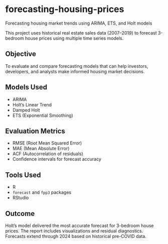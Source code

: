 # forecasting-housing-prices
Forecasting housing market trends using ARIMA, ETS, and Holt models

This project uses historical real estate sales data (2007–2019) to forecast 3-bedroom house prices using multiple time series models.

## Objective
To evaluate and compare forecasting models that can help investors, developers, and analysts make informed housing market decisions.

## Models Used
- ARIMA
- Holt’s Linear Trend
- Damped Holt
- ETS (Exponential Smoothing)

## Evaluation Metrics
- RMSE (Root Mean Squared Error)
- MAE (Mean Absolute Error)
- ACF (Autocorrelation of residuals)
- Confidence intervals for forecast accuracy

## Tools Used
- R
- `forecast` and `fpp3` packages
- RStudio

## Outcome
Holt’s model delivered the most accurate forecast for 3-bedroom house prices. The report includes visualizations and residual diagnostics. Forecasts extend through 2024 based on historical pre-COVID data.
